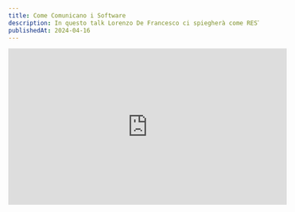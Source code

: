 ```yaml
---
title: Come Comunicano i Software
description: In questo talk Lorenzo De Francesco ci spiegherà come REST TCP si intrecciano per creare una rete di connessioni che ssotiene il tessuto digitale del mondo moderno!
publishedAt: 2024-04-16
---
```


<iframe width="560" height="315" src="https://www.youtube.com/embed/-aVbE0pEkIo?si=bq_gyvoGNyth2XkF" title="YouTube video player" frameborder="0" allow="accelerometer; autoplay; clipboard-write; encrypted-media; gyroscope; picture-in-picture; web-share" referrerpolicy="strict-origin-when-cross-origin" allowfullscreen></iframe>
